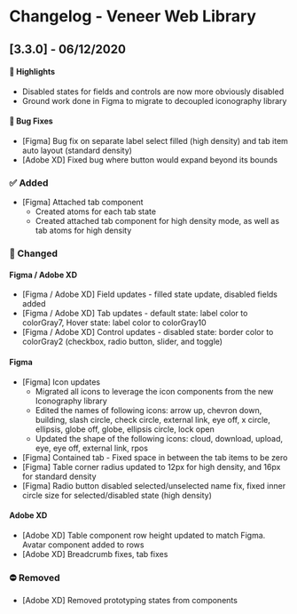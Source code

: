 # Changelog - Veneer Web Library 

## [3.3.0] - 06/12/2020

#### 🚀 Highlights
- Disabled states for fields and controls are now more obviously disabled
- Ground work done in Figma to migrate to decoupled iconography library

#### 🐛 Bug Fixes
- [Figma] Bug fix on separate label select filled (high density) and tab item auto layout (standard density)
- [Adobe XD] Fixed bug where button would expand beyond its bounds

### ✅ Added
- [Figma] Attached tab component
    - Created atoms for each tab state
    - Created attached tab component for high density mode, as well as tab atoms for high density

### 🔄 Changed
#### Figma / Adobe XD
- [Figma / Adobe XD] Field updates - filled state update, disabled fields added
- [Figma / Adobe XD] Tab updates - default state: label color to colorGray7, Hover state: label color to colorGray10
- [Figma / Adobe XD] Control updates - disabled state: border color to colorGray2 (checkbox, radio button, slider, and toggle)

#### Figma
- [Figma] Icon updates
    - Migrated all icons to leverage the icon components from the new Iconography library
    - Edited the names of following icons: arrow up, chevron down, building, slash circle, check circle, external link, eye off, x circle, ellipsis, globe off, globe, ellipsis circle, lock open
    - Updated the shape of the following icons: cloud, download, upload, eye, eye off, external link, rpos
- [Figma] Contained tab - Fixed space in between the tab items to be zero
- [Figma] Table corner radius updated to 12px for high density, and 16px for standard density
- [Figma] Radio button disabled selected/unselected name fix, fixed inner circle size for selected/disabled state (high density)

#### Adobe XD
- [Adobe XD] Table component row height updated to match Figma. Avatar component added to rows
- [Adobe XD] Breadcrumb fixes, tab fixes

### ⛔ Removed

- [Adobe XD] Removed prototyping states from components
